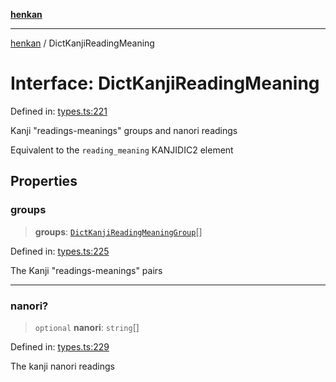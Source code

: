 [**henkan**](../README.md)

***

[henkan](../README.md) / DictKanjiReadingMeaning

# Interface: DictKanjiReadingMeaning

Defined in: [types.ts:221](https://github.com/Ronokof/Henkan/blob/0242f1c5122d344151cda089e111ebb217d29eb9/src/types.ts#L221)

Kanji "readings-meanings" groups and nanori readings

Equivalent to the `reading_meaning` KANJIDIC2 element

## Properties

### groups

> **groups**: [`DictKanjiReadingMeaningGroup`](DictKanjiReadingMeaningGroup.md)[]

Defined in: [types.ts:225](https://github.com/Ronokof/Henkan/blob/0242f1c5122d344151cda089e111ebb217d29eb9/src/types.ts#L225)

The Kanji "readings-meanings" pairs

***

### nanori?

> `optional` **nanori**: `string`[]

Defined in: [types.ts:229](https://github.com/Ronokof/Henkan/blob/0242f1c5122d344151cda089e111ebb217d29eb9/src/types.ts#L229)

The kanji nanori readings
